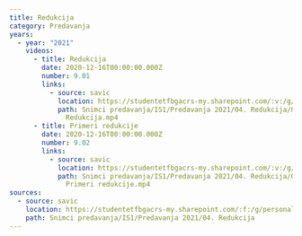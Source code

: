 ```yaml
---
title: Redukcija
category: Predavanja
years:
  - year: "2021"
    videos:
      - title: Redukcija
        date: 2020-12-16T00:00:00.000Z
        number: 9.01
        links:
          - source: savic
            location: https://studentetfbgacrs-my.sharepoint.com/:v:/g/personal/sa190595d_student_etf_bg_ac_rs/EWhKQZS12XNAqHxC4i786WcBEusqmvMFB7IKl9zgPzUtWQ
            path: Snimci predavanja/IS1/Predavanja 2021/04. Redukcija/09.01 - 2020-12-16 -
              Redukcija.mp4
      - title: Primeri redukcije
        date: 2020-12-16T00:00:00.000Z
        number: 9.02
        links:
          - source: savic
            location: https://studentetfbgacrs-my.sharepoint.com/:v:/g/personal/sa190595d_student_etf_bg_ac_rs/ERgOCuhcEyNDi5xZ8S70S6EBExkVXcIV4DvSq6SkK6w16A
            path: Snimci predavanja/IS1/Predavanja 2021/04. Redukcija/09.02 - 2020-12-16 -
              Primeri redukcije.mp4
sources:
  - source: savic
    location: https://studentetfbgacrs-my.sharepoint.com/:f:/g/personal/sa190595d_student_etf_bg_ac_rs/EtH0pc-t3tVApaOlk9fmopUBo561GQ3YHnUv8pbz4PzCkw
    path: Snimci predavanja/IS1/Predavanja 2021/04. Redukcija
---
```



